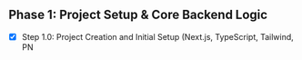 ## Phase 1: Project Setup & Core Backend Logic
- [x] Step 1.0: Project Creation and Initial Setup (Next.js, TypeScript, Tailwind, PN